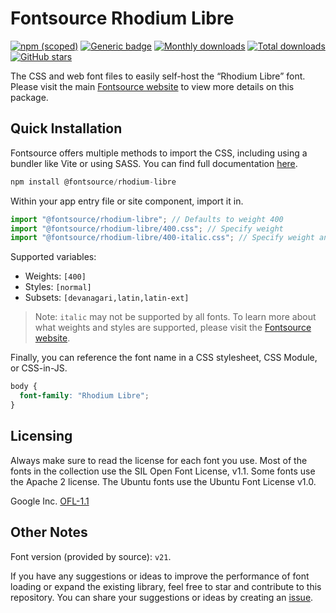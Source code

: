 # Fontsource Rhodium Libre

[![npm (scoped)](https://img.shields.io/npm/v/@fontsource/rhodium-libre?color=brightgreen)](https://www.npmjs.com/package/@fontsource/rhodium-libre) [![Generic badge](https://img.shields.io/badge/fontsource-passing-brightgreen)](https://github.com/fontsource/fontsource) [![Monthly downloads](https://badgen.net/npm/dm/@fontsource/rhodium-libre)](https://github.com/fontsource/fontsource) [![Total downloads](https://badgen.net/npm/dt/@fontsource/rhodium-libre)](https://github.com/fontsource/fontsource) [![GitHub stars](https://img.shields.io/github/stars/fontsource/fontsource.svg?style=social&label=Star)](https://github.com/fontsource/fontsource/stargazers)

The CSS and web font files to easily self-host the “Rhodium Libre” font. Please visit the main [Fontsource website](https://fontsource.org/fonts/rhodium-libre) to view more details on this package.

## Quick Installation

Fontsource offers multiple methods to import the CSS, including using a bundler like Vite or using SASS. You can find full documentation [here](https://fontsource.org/docs/getting-started/introduction).

```javascript
npm install @fontsource/rhodium-libre
```

Within your app entry file or site component, import it in.

```javascript
import "@fontsource/rhodium-libre"; // Defaults to weight 400
import "@fontsource/rhodium-libre/400.css"; // Specify weight
import "@fontsource/rhodium-libre/400-italic.css"; // Specify weight and style
```

Supported variables:
- Weights: `[400]`
- Styles: `[normal]`
- Subsets: `[devanagari,latin,latin-ext]`

> Note: `italic` may not be supported by all fonts. To learn more about what weights and styles are supported, please visit the [Fontsource website](https://fontsource.org/fonts/rhodium-libre).

Finally, you can reference the font name in a CSS stylesheet, CSS Module, or CSS-in-JS.

```css
body {
  font-family: "Rhodium Libre";
}
```

## Licensing
Always make sure to read the license for each font you use. Most of the fonts in the collection use the SIL Open Font License, v1.1. Some fonts use the Apache 2 license. The Ubuntu fonts use the Ubuntu Font License v1.0.

Google Inc.
[OFL-1.1](http://scripts.sil.org/OFL)

## Other Notes
Font version (provided by source): `v21`.

If you have any suggestions or ideas to improve the performance of font loading or expand the existing library, feel free to star and contribute to this repository. You can share your suggestions or ideas by creating an [issue](https://github.com/fontsource/fontsource/issues).